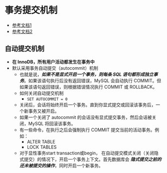 # 事务提交机制
- [参考文档1](https://qidawu.github.io/2018/10/27/mysql-transaction-autocommit/)
- [参考文档2](https://www.cnblogs.com/kerrycode/p/8649101.html)

## 自动提交机制
- **在 InnoDB，所有用户活动都发生在事务中**
- 默认采用事务自动提交（autocommit）机制
    + 也就是说，***如果不是显式开启一个事务，则每条 SQL 语句都形成独立事务***。如果该语句执行后没有返回错误，MySQL 会自动执行 COMMIT。但如果该语句返回错误，则根据错误情况执行 COMMIT 或 ROLLBACK。
    + 如何关闭自动提交机制
        * `SET AUTOCOMMIT = 0`
    + 关闭后，会话将始终开启一个事务。直到你显式提交或回滚该事务后，一个新事务又被开启。
    + 如果一个关闭了 autocommit 的会话没有显式提交事务，然后会话被关闭，MySQL 将回滚该事务。
    + 有一些命令，在执行之后会强制执行 COMMIT 提交当前的活动事务。例如：
        * ALTER TABLE
        * LOCK TABLES
    + 对于显性事务start transaction或begin， 在自动提交模式关闭（关闭隐式提交）的情况下，开启一个事务上下文。首先数据库会 ***隐式提交之前的还未被提交的操作***，同时开启一个新事务。

